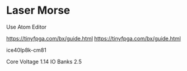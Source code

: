 # Laser Morse

Use Atom Editor


https://tinyfpga.com/bx/guide.html
https://tinyfpga.com/bx/guide.html

ice40lp8k-cm81

Core Voltage 1.14
IO Banks 2.5